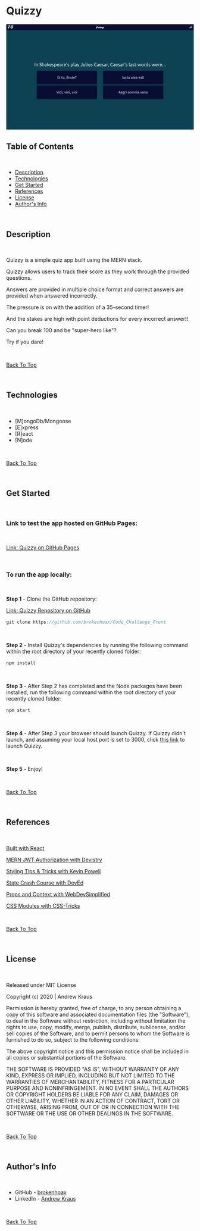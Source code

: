 # Quizzy

![Project Image](./public/assets/images/Quizzy.png)

## Table of Contents

<br>

- [Description](#description)
- [Technologies](#technologies)
- [Get Started](#get-started)
- [References](#references)
- [License](#License)
- [Author's Info](#author's-info)

<br>

## Description

<br>

Quizzy is a simple quiz app built using the MERN stack.

Quizzy allows users to track their score as they work through the provided questions.

Answers are provided in multiple choice format and correct answers are provided when answered incorrectly.

The pressure is on with the addition of a 35-second timer!

And the stakes are high with point deductions for every incorrect answer!!

Can you break 100 and be "super-hero like"?

Try if you dare!

<br>

[Back To Top](#Quizzy)

<br>

## Technologies

<br>

- [M]ongoDb/Mongoose
- [E]xpress
- [R]eact
- [N]ode

<br>

[Back To Top](#Quizzy)

<br>

## Get Started

<br>

### Link to test the app hosted on GitHub Pages:

<br>

[Link: Quizzy on GitHub Pages](https://brokenhoax.github.io/Code_Challenge_Front/)

<br>

### To run the app locally:

<br>

<strong>Step 1</strong> - Clone the GitHub repository:

[Link: Quizzy Repository on GitHub](https://github.com/brokenhoax/Code_Challenge_Front)

```javascript
git clone https://github.com/brokenhoax/Code_Challenge_Front
```

<br>

<strong>Step 2</strong> - Install Quizzy's dependencies by running the following command within the root directory of your recently cloned folder:

```javascript
npm install
```

<br>

<strong>Step 3</strong> - After Step 2 has completed and the Node packages have been installed, run the following command within the root directory of your recently cloned folder:

```javascript
npm start
```

<br>

<strong>Step 4</strong> - After Step 3 your browser should launch Quizzy. If Quizzy didn't launch, and assuming your local host port is set to 3000, click [this link](http://localhost:3000/) to launch Quizzy.

<br>

<strong>Step 5</strong> - Enjoy!

<br>

[Back To Top](#Quizzy)

<br>

## References

<br>

[Built with React](https://reactjs.org/docs/getting-started.html)

[MERN JWT Authorization with Devistry](https://www.youtube.com/c/Devistry/featured)

[Styling Tips & Tricks with Kevin Powell](https://www.youtube.com/channel/UCJZv4d5rbIKd4QHMPkcABCw)

[State Crash Course with DevEd](https://www.youtube.com/c/DevEd/featured)

[Props and Context with WebDevSimplified](https://www.youtube.com/channel/UCFbNIlppjAuEX4znoulh0Cw)

[CSS Modules with CSS-Tricks](https://css-tricks.com/css-modules-part-3-react/)

<br>

[Back To Top](#Quizzy)

<br>

## License

<br>

Released under MIT License

Copyright (c) 2020 | Andrew Kraus

Permission is hereby granted, free of charge, to any person obtaining a copy of this software and associated documentation files (the "Software"), to deal in the Software without restriction, including without limitation the rights to use, copy, modify, merge, publish, distribute, sublicense, and/or sell copies of the Software, and to permit persons to whom the Software is furnished to do so, subject to the following conditions:

The above copyright notice and this permission notice shall be included in all copies or substantial portions of the Software.

THE SOFTWARE IS PROVIDED "AS IS", WITHOUT WARRANTY OF ANY KIND, EXPRESS OR IMPLIED, INCLUDING BUT NOT LIMITED TO THE WARRANTIES OF MERCHANTABILITY, FITNESS FOR A PARTICULAR PURPOSE AND NONINFRINGEMENT. IN NO EVENT SHALL THE AUTHORS OR COPYRIGHT HOLDERS BE LIABLE FOR ANY CLAIM, DAMAGES OR OTHER LIABILITY, WHETHER IN AN ACTION OF CONTRACT, TORT OR OTHERWISE, ARISING FROM, OUT OF OR IN CONNECTION WITH THE SOFTWARE OR THE USE OR OTHER DEALINGS IN THE SOFTWARE.

<br>

[Back To Top](#Quizzy)

<br>

## Author's Info

<br>

- GitHub - [brokenhoax](https://github.com/brokenhoax)
- LinkedIn - [Andrew Kraus](https://www.linkedin.com/in/andrewkraus/)

<br>

[Back To Top](#Quizzy)
